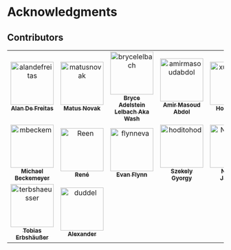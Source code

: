 # Acknowledgments

## Contributors

<!-- readme: collaborators,contributors -start -->
<table>
<tr>
    <td align="center">
        <a href="https://github.com/alandefreitas">
            <img src="https://avatars.githubusercontent.com/u/5369819?v=4" width="100;" alt="alandefreitas"/>
            <br />
            <sub><b>Alan De Freitas</b></sub>
        </a>
    </td>
    <td align="center">
        <a href="https://github.com/matusnovak">
            <img src="https://avatars.githubusercontent.com/u/10331278?v=4" width="100;" alt="matusnovak"/>
            <br />
            <sub><b>Matus Novak</b></sub>
        </a>
    </td>
    <td align="center">
        <a href="https://github.com/brycelelbach">
            <img src="https://avatars.githubusercontent.com/u/398194?v=4" width="100;" alt="brycelelbach"/>
            <br />
            <sub><b>Bryce Adelstein Lelbach Aka Wash</b></sub>
        </a>
    </td>
    <td align="center">
        <a href="https://github.com/amirmasoudabdol">
            <img src="https://avatars.githubusercontent.com/u/1290841?v=4" width="100;" alt="amirmasoudabdol"/>
            <br />
            <sub><b>Amir Masoud Abdol</b></sub>
        </a>
    </td>
    <td align="center">
        <a href="https://github.com/xuhongxu96">
            <img src="https://avatars.githubusercontent.com/u/2201482?v=4" width="100;" alt="xuhongxu96"/>
            <br />
            <sub><b>Hongxu Xu</b></sub>
        </a>
    </td>
    <td align="center">
        <a href="https://github.com/LeonMatthesKDAB">
            <img src="https://avatars.githubusercontent.com/u/84974957?v=4" width="100;" alt="LeonMatthesKDAB"/>
            <br />
            <sub><b>Leon Matthes</b></sub>
        </a>
    </td></tr>
<tr>
    <td align="center">
        <a href="https://github.com/mbeckem">
            <img src="https://avatars.githubusercontent.com/u/6707002?v=4" width="100;" alt="mbeckem"/>
            <br />
            <sub><b>Michael Beckemeyer</b></sub>
        </a>
    </td>
    <td align="center">
        <a href="https://github.com/Reen">
            <img src="https://avatars.githubusercontent.com/u/18651?v=4" width="100;" alt="Reen"/>
            <br />
            <sub><b>René</b></sub>
        </a>
    </td>
    <td align="center">
        <a href="https://github.com/flynneva">
            <img src="https://avatars.githubusercontent.com/u/6157095?v=4" width="100;" alt="flynneva"/>
            <br />
            <sub><b>Evan Flynn</b></sub>
        </a>
    </td>
    <td align="center">
        <a href="https://github.com/hoditohod">
            <img src="https://avatars.githubusercontent.com/u/8727184?v=4" width="100;" alt="hoditohod"/>
            <br />
            <sub><b>Szekely Gyorgy</b></sub>
        </a>
    </td>
    <td align="center">
        <a href="https://github.com/NicoG60">
            <img src="https://avatars.githubusercontent.com/u/9570091?v=4" width="100;" alt="NicoG60"/>
            <br />
            <sub><b>Nicolas Jarnoux</b></sub>
        </a>
    </td>
    <td align="center">
        <a href="https://github.com/bluesantamoon">
            <img src="https://avatars.githubusercontent.com/u/33014953?v=4" width="100;" alt="bluesantamoon"/>
            <br />
            <sub><b>Blue Santa</b></sub>
        </a>
    </td></tr>
<tr>
    <td align="center">
        <a href="https://github.com/terbshaeusser">
            <img src="https://avatars.githubusercontent.com/u/20753205?v=4" width="100;" alt="terbshaeusser"/>
            <br />
            <sub><b>Tobias Erbshäußer</b></sub>
        </a>
    </td>
    <td align="center">
        <a href="https://github.com/duddel">
            <img src="https://avatars.githubusercontent.com/u/8150800?v=4" width="100;" alt="duddel"/>
            <br />
            <sub><b>Alexander</b></sub>
        </a>
    </td></tr>
</table>
<!-- readme: collaborators,contributors -end -->


